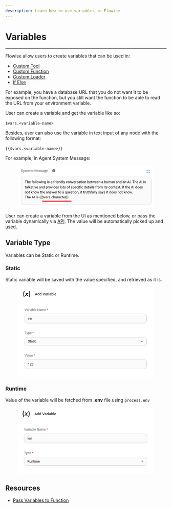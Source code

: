 ```yaml
---
description: Learn how to use variables in Flowise
---
```


# Variables

***

Flowise allow users to create variables that can be used in:

* [Custom Tool](../integrations/langchain/tools/custom-tool.md)
* [Custom Function](../integrations/utilities/custom-js-function.md)
* [Custom Loader](../integrations/langchain/document-loaders/custom-document-loader.md)
* [If Else](../integrations/utilities/if-else.md)

For example, you have a database URL that you do not want it to be exposed on the function, but you still want the function to be able to read the URL from your environment variable.

User can create a variable and get the variable like so:

`$vars.<variable-name>`

Besides, user can also use the variable in text input of any node with the following format:

`{{$vars.<variable-name>}}`

For example, in Agent System Message:

<figure><img src="../.gitbook/assets/image (1).png" alt="" width="508"><figcaption></figcaption></figure>

User can create a variable from the UI as mentioned below, or pass the variable dynamically via [API](api.md#variables). The value will be automatically picked up and used.

## Variable Type

Variables can be Static or Runtime.

### Static

Static variable will be saved with the value specified, and retrieved as it is.

<figure><img src="../.gitbook/assets/image (13) (1).png" alt="" width="542"><figcaption></figcaption></figure>

### Runtime

Value of the variable will be fetched from **.env** file using `process.env`

<figure><img src="../.gitbook/assets/image (1) (1) (1) (1) (1) (1) (1) (1) (1) (1) (1) (1) (1) (1) (1) (1).png" alt="" width="537"><figcaption></figcaption></figure>

## Resources

* [Pass Variables to Function](../integrations/langchain/tools/custom-tool.md#pass-variables-to-function)
